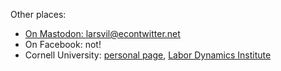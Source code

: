 Other places:

- <a rel="me nofollow" href="https://econtwitter.net/@larsvil">On Mastodon: larsvil@econtwitter.net</a>
- On Facebook: not!
- Cornell University: [personal page](https://www.ilr.cornell.edu/people/lars-vilhuber), [Labor Dynamics Institute](https://www.ilr.cornell.edu/labor-dynamics-institute)
